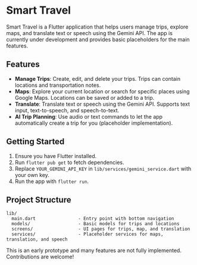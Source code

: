 # Smart Travel

Smart Travel is a Flutter application that helps users manage trips, explore maps, and translate text or speech using the Gemini API. The app is currently under development and provides basic placeholders for the main features.

## Features

- **Manage Trips**: Create, edit, and delete your trips. Trips can contain locations and transportation notes.
- **Maps**: Explore your current location or search for specific places using Google Maps. Locations can be saved or added to a trip.
- **Translate**: Translate text or speech using the Gemini API. Supports text input, text-to-speech, and speech-to-text.
- **AI Trip Planning**: Use audio or text commands to let the app automatically create a trip for you (placeholder implementation).

## Getting Started

1. Ensure you have Flutter installed.
2. Run `flutter pub get` to fetch dependencies.
3. Replace `YOUR_GEMINI_API_KEY` in `lib/services/gemini_service.dart` with your own key.
4. Run the app with `flutter run`.

## Project Structure

```
lib/
  main.dart                - Entry point with bottom navigation
  models/                  - Basic models for trips and locations
  screens/                 - UI pages for trips, map, and translation
  services/                - Placeholder services for maps, translation, and speech
```

This is an early prototype and many features are not fully implemented. Contributions are welcome!
